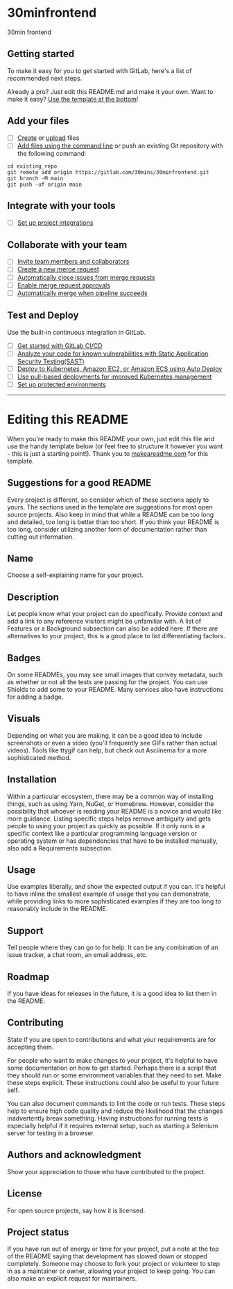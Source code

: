 # 30minfrontend

30min frontend

## Getting started

To make it easy for you to get started with GitLab, here's a list of recommended next steps.

Already a pro? Just edit this README.md and make it your own. Want to make it easy?
[Use the template at the bottom](#editing-this-readme)!

## Add your files

- [ ] [Create](https://gitlab.com/-/experiment/new_project_readme_content:777dbd266c06e7a473d9da8fbb018ce7?https://docs.gitlab.com/ee/user/project/repository/web_editor.html#create-a-file)
      or
      [upload](https://gitlab.com/-/experiment/new_project_readme_content:777dbd266c06e7a473d9da8fbb018ce7?https://docs.gitlab.com/ee/user/project/repository/web_editor.html#upload-a-file)
      files
- [ ] [Add files using the command line](https://gitlab.com/-/experiment/new_project_readme_content:777dbd266c06e7a473d9da8fbb018ce7?https://docs.gitlab.com/ee/gitlab-basics/add-file.html#add-a-file-using-the-command-line)
      or push an existing Git repository with the following command:

```
cd existing_repo
git remote add origin https://gitlab.com/30mins/30minfrontend.git
git branch -M main
git push -uf origin main
```

## Integrate with your tools

- [ ] [Set up project integrations](https://gitlab.com/-/experiment/new_project_readme_content:777dbd266c06e7a473d9da8fbb018ce7?https://gitlab.com/30mins/30minfrontend/-/settings/integrations)

## Collaborate with your team

- [ ] [Invite team members and collaborators](https://gitlab.com/-/experiment/new_project_readme_content:777dbd266c06e7a473d9da8fbb018ce7?https://docs.gitlab.com/ee/user/project/members/)
- [ ] [Create a new merge request](https://gitlab.com/-/experiment/new_project_readme_content:777dbd266c06e7a473d9da8fbb018ce7?https://docs.gitlab.com/ee/user/project/merge_requests/creating_merge_requests.html)
- [ ] [Automatically close issues from merge requests](https://gitlab.com/-/experiment/new_project_readme_content:777dbd266c06e7a473d9da8fbb018ce7?https://docs.gitlab.com/ee/user/project/issues/managing_issues.html#closing-issues-automatically)
- [ ] [Enable merge request approvals](https://gitlab.com/-/experiment/new_project_readme_content:777dbd266c06e7a473d9da8fbb018ce7?https://docs.gitlab.com/ee/user/project/merge_requests/approvals/)
- [ ] [Automatically merge when pipeline succeeds](https://gitlab.com/-/experiment/new_project_readme_content:777dbd266c06e7a473d9da8fbb018ce7?https://docs.gitlab.com/ee/user/project/merge_requests/merge_when_pipeline_succeeds.html)

## Test and Deploy

Use the built-in continuous integration in GitLab.

- [ ] [Get started with GitLab CI/CD](https://gitlab.com/-/experiment/new_project_readme_content:777dbd266c06e7a473d9da8fbb018ce7?https://docs.gitlab.com/ee/ci/quick_start/index.html)
- [ ] [Analyze your code for known vulnerabilities with Static Application Security Testing(SAST)](https://gitlab.com/-/experiment/new_project_readme_content:777dbd266c06e7a473d9da8fbb018ce7?https://docs.gitlab.com/ee/user/application_security/sast/)
- [ ] [Deploy to Kubernetes, Amazon EC2, or Amazon ECS using Auto Deploy](https://gitlab.com/-/experiment/new_project_readme_content:777dbd266c06e7a473d9da8fbb018ce7?https://docs.gitlab.com/ee/topics/autodevops/requirements.html)
- [ ] [Use pull-based deployments for improved Kubernetes management](https://gitlab.com/-/experiment/new_project_readme_content:777dbd266c06e7a473d9da8fbb018ce7?https://docs.gitlab.com/ee/user/clusters/agent/)
- [ ] [Set up protected environments](https://gitlab.com/-/experiment/new_project_readme_content:777dbd266c06e7a473d9da8fbb018ce7?https://docs.gitlab.com/ee/ci/environments/protected_environments.html)

---

# Editing this README

When you're ready to make this README your own, just edit this file and use the handy template below
(or feel free to structure it however you want - this is just a starting point!). Thank you to
[makeareadme.com](https://www.makeareadme.com) for this template.

## Suggestions for a good README

Every project is different, so consider which of these sections apply to yours. The sections used in
the template are suggestions for most open source projects. Also keep in mind that while a README
can be too long and detailed, too long is better than too short. If you think your README is too
long, consider utilizing another form of documentation rather than cutting out information.

## Name

Choose a self-explaining name for your project.

## Description

Let people know what your project can do specifically. Provide context and add a link to any
reference visitors might be unfamiliar with. A list of Features or a Background subsection can also
be added here. If there are alternatives to your project, this is a good place to list
differentiating factors.

## Badges

On some READMEs, you may see small images that convey metadata, such as whether or not all the tests
are passing for the project. You can use Shields to add some to your README. Many services also have
instructions for adding a badge.

## Visuals

Depending on what you are making, it can be a good idea to include screenshots or even a video
(you'll frequently see GIFs rather than actual videos). Tools like ttygif can help, but check out
Asciinema for a more sophisticated method.

## Installation

Within a particular ecosystem, there may be a common way of installing things, such as using Yarn,
NuGet, or Homebrew. However, consider the possibility that whoever is reading your README is a
novice and would like more guidance. Listing specific steps helps remove ambiguity and gets people
to using your project as quickly as possible. If it only runs in a specific context like a
particular programming language version or operating system or has dependencies that have to be
installed manually, also add a Requirements subsection.

## Usage

Use examples liberally, and show the expected output if you can. It's helpful to have inline the
smallest example of usage that you can demonstrate, while providing links to more sophisticated
examples if they are too long to reasonably include in the README.

## Support

Tell people where they can go to for help. It can be any combination of an issue tracker, a chat
room, an email address, etc.

## Roadmap

If you have ideas for releases in the future, it is a good idea to list them in the README.

## Contributing

State if you are open to contributions and what your requirements are for accepting them.

For people who want to make changes to your project, it's helpful to have some documentation on how
to get started. Perhaps there is a script that they should run or some environment variables that
they need to set. Make these steps explicit. These instructions could also be useful to your future
self.

You can also document commands to lint the code or run tests. These steps help to ensure high code
quality and reduce the likelihood that the changes inadvertently break something. Having
instructions for running tests is especially helpful if it requires external setup, such as starting
a Selenium server for testing in a browser.

## Authors and acknowledgment

Show your appreciation to those who have contributed to the project.

## License

For open source projects, say how it is licensed.

## Project status

If you have run out of energy or time for your project, put a note at the top of the README saying
that development has slowed down or stopped completely. Someone may choose to fork your project or
volunteer to step in as a maintainer or owner, allowing your project to keep going. You can also
make an explicit request for maintainers.
